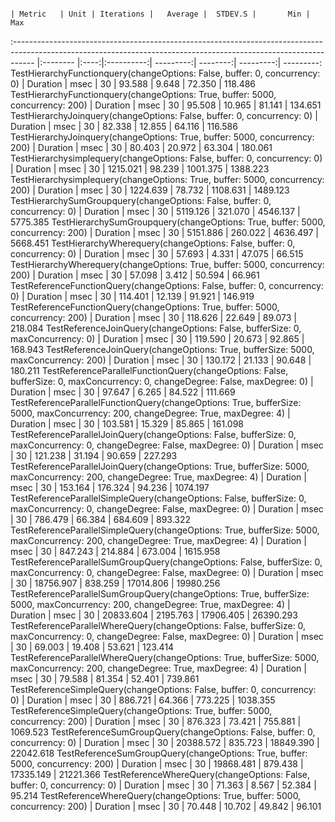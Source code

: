                                                                                                                                  | Metric   | Unit | Iterations |   Average |  STDEV.S |       Min |       Max
:----------------------------------------------------------------------------------------------------------------------------------------------------------------- |:-------- |:----:|:----------:| ---------:| --------:| ---------:| ---------:
TestHierarchyFunctionquery(changeOptions: False, buffer: 0, concurrency: 0)                                                      | Duration | msec |     30     |    93.588 |    9.648 |    72.350 |   118.486
TestHierarchyFunctionquery(changeOptions: True, buffer: 5000, concurrency: 200)                                                  | Duration | msec |     30     |    95.508 |   10.965 |    81.141 |   134.651
TestHierarchyJoinquery(changeOptions: False, buffer: 0, concurrency: 0)                                                          | Duration | msec |     30     |    82.338 |   12.855 |    64.116 |   116.586
TestHierarchyJoinquery(changeOptions: True, buffer: 5000, concurrency: 200)                                                      | Duration | msec |     30     |    80.403 |   20.972 |    63.304 |   180.061
TestHierarchysimplequery(changeOptions: False, buffer: 0, concurrency: 0)                                                        | Duration | msec |     30     |  1215.021 |   98.239 |  1001.375 |  1388.223
TestHierarchysimplequery(changeOptions: True, buffer: 5000, concurrency: 200)                                                    | Duration | msec |     30     |  1224.639 |   78.732 |  1108.631 |  1489.123
TestHierarchySumGroupquery(changeOptions: False, buffer: 0, concurrency: 0)                                                      | Duration | msec |     30     |  5119.126 |  321.070 |  4546.137 |  5775.385
TestHierarchySumGroupquery(changeOptions: True, buffer: 5000, concurrency: 200)                                                  | Duration | msec |     30     |  5151.886 |  260.022 |  4636.497 |  5668.451
TestHierarchyWherequery(changeOptions: False, buffer: 0, concurrency: 0)                                                         | Duration | msec |     30     |    57.693 |    4.331 |    47.075 |    66.515
TestHierarchyWherequery(changeOptions: True, buffer: 5000, concurrency: 200)                                                     | Duration | msec |     30     |    57.098 |    3.412 |    50.594 |    66.961
TestReferenceFunctionQuery(changeOptions: False, buffer: 0, concurrency: 0)                                                      | Duration | msec |     30     |   114.401 |   12.139 |    91.921 |   146.919
TestReferenceFunctionQuery(changeOptions: True, buffer: 5000, concurrency: 200)                                                  | Duration | msec |     30     |   118.626 |   22.649 |    89.073 |   218.084
TestReferenceJoinQuery(changeOptions: False, bufferSize: 0, maxConcurrency: 0)                                                   | Duration | msec |     30     |   119.590 |   20.673 |    92.865 |   168.943
TestReferenceJoinQuery(changeOptions: True, bufferSize: 5000, maxConcurrency: 200)                                               | Duration | msec |     30     |   130.172 |   21.133 |    90.648 |   180.211
TestReferenceParallelFunctionQuery(changeOptions: False, bufferSize: 0, maxConcurrency: 0, changeDegree: False, maxDegree: 0)    | Duration | msec |     30     |    97.647 |    6.265 |    84.522 |   111.669
TestReferenceParallelFunctionQuery(changeOptions: True, bufferSize: 5000, maxConcurrency: 200, changeDegree: True, maxDegree: 4) | Duration | msec |     30     |   103.581 |   15.329 |    85.865 |   161.098
TestReferenceParallelJoinQuery(changeOptions: False, bufferSize: 0, maxConcurrency: 0, changeDegree: False, maxDegree: 0)        | Duration | msec |     30     |   121.238 |   31.194 |    90.659 |   227.293
TestReferenceParallelJoinQuery(changeOptions: True, bufferSize: 5000, maxConcurrency: 200, changeDegree: True, maxDegree: 4)     | Duration | msec |     30     |   153.164 |  176.324 |    94.236 |  1074.197
TestReferenceParallelSimpleQuery(changeOptions: False, bufferSize: 0, maxConcurrency: 0, changeDegree: False, maxDegree: 0)      | Duration | msec |     30     |   786.479 |   66.384 |   684.609 |   893.322
TestReferenceParallelSimpleQuery(changeOptions: True, bufferSize: 5000, maxConcurrency: 200, changeDegree: True, maxDegree: 4)   | Duration | msec |     30     |   847.243 |  214.884 |   673.004 |  1615.958
TestReferenceParallelSumGroupQuery(changeOptions: False, bufferSize: 0, maxConcurrency: 0, changeDegree: False, maxDegree: 0)    | Duration | msec |     30     | 18756.907 |  838.259 | 17014.806 | 19980.256
TestReferenceParallelSumGroupQuery(changeOptions: True, bufferSize: 5000, maxConcurrency: 200, changeDegree: True, maxDegree: 4) | Duration | msec |     30     | 20833.604 | 2195.763 | 17906.405 | 26390.293
TestReferenceParallelWhereQuery(changeOptions: False, bufferSize: 0, maxConcurrency: 0, changeDegree: False, maxDegree: 0)       | Duration | msec |     30     |    69.003 |   19.408 |    53.621 |   123.414
TestReferenceParallelWhereQuery(changeOptions: True, bufferSize: 5000, maxConcurrency: 200, changeDegree: True, maxDegree: 4)    | Duration | msec |     30     |    79.588 |   81.354 |    52.401 |   739.861
TestReferenceSimpleQuery(changeOptions: False, buffer: 0, concurrency: 0)                                                        | Duration | msec |     30     |   886.721 |   64.366 |   773.225 |  1038.355
TestReferenceSimpleQuery(changeOptions: True, buffer: 5000, concurrency: 200)                                                    | Duration | msec |     30     |   876.323 |   73.421 |   755.881 |  1069.523
TestReferenceSumGroupQuery(changeOptions: False, buffer: 0, concurrency: 0)                                                      | Duration | msec |     30     | 20388.572 |  835.723 | 18849.390 | 22042.618
TestReferenceSumGroupQuery(changeOptions: True, buffer: 5000, concurrency: 200)                                                  | Duration | msec |     30     | 19868.481 |  879.438 | 17335.149 | 21221.366
TestReferenceWhereQuery(changeOptions: False, buffer: 0, concurrency: 0)                                                         | Duration | msec |     30     |    71.363 |    8.567 |    52.384 |    95.214
TestReferenceWhereQuery(changeOptions: True, buffer: 5000, concurrency: 200)                                                     | Duration | msec |     30     |    70.448 |   10.702 |    49.842 |    96.101
